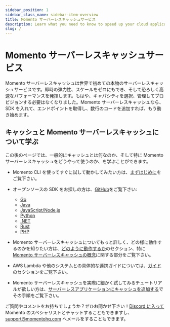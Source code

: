 ```yaml
---
sidebar_position: 1
sidebar_class_name: sidebar-item-overview
title: Momento サーバーレスキャッシュサービス
description: Learn what you need to know to speed up your cloud application with the world's first serverless cache.
slug: /
---
```


<head>
  <meta name="google-site-verification" content="jXAJxglm5PRXRtL0R8kfGf80Xs1WM3IVAwAUPJC23lI" />
</head>

# Momento サーバーレスキャッシュサービス

Momento サーバーレスキャッシュは世界で初めての本物のサーバーレスキャッシュサービスです。即時の弾力性、スケールをゼロにもでき、そして恐ろしく高速なパフォーマンスを発揮します。もはや、キャパシティを選択、管理してプロビジョンする必要はなくなりました。Momento サーバーレスキャッシュなら、SDK を入れて、エンドポイントを取得し、数行のコードを追加すれば、もう動き始めます。

## キャッシュと Momento サーバーレスキャッシュについて学ぶ

この後のページでは、一般的にキャッシュとは何なのか、そして特に Momento サーバーレスキャッシュをどうやって使うのか、を学ぶことができます。

- Momento CLI を使ってすぐに試して動かしてみたい方は、[まずはじめに](./getting-started)をご覧下さい。

- オープンソースの SDK をお探しの方は、[GitHub](https://github.com/momentohq)をご覧下さい:

  - [Go](https://github.com/momentohq/client-sdk-go)
  - [Java](https://github.com/momentohq/client-sdk-java)
  - [JavaScript/Node.js](https://github.com/momentohq/client-sdk-javascript)
  - [Python](https://github.com/momentohq/client-sdk-python)
  - [.NET](https://github.com/momentohq/client-sdk-dotnet)
  - [Rust](https://github.com/momentohq/client-sdk-rust)
  - [PHP](https://github.com/momentohq/client-sdk-php)

- Momento サーバーレスキャッシュについてもっと詳しく、どの様に動作するのかを知りたい方は、[どのように動作するか](how-it-works)のセクション、特に[Momento サーバーレスキャッシュの概念](./how-it-works/momento-concepts)に関する部分をご覧下さい。

- AWS Lambda や他のシステムとの具体的な連携ガイドについては、[ガイド](guides)のセクションをご覧下さい。

- Momento サーバーレスキャッシュを実際に細かく試してみるチュートリアルが欲しい方は、[サーバーレスアプリケーションにキャッシュを追加する](serverless-cache-walkthrough)でその手順をご覧下さい。

ご質問やコメントをお持ちでしょうか？ぜひお聞かせ下さい！[Discord に入って](https://discord.com/invite/3HkAKjUZGq)Momento のスペシャリストとチャットすることもできますし、[support@momentohq.com](mailto:support@momentohq.com) へメールをすることもできます。
